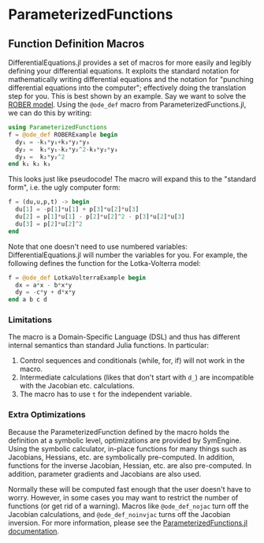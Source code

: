 # ParameterizedFunctions

## Function Definition Macros

DifferentialEquations.jl provides a set of macros for more easily and legibly
defining your differential equations. It exploits the standard notation for
mathematically writing differential equations and the notation for "punching
differential equations into the computer"; effectively doing the translation
step for you. This is best shown by an example. Say we want to solve the
[ROBER model](http://www.radford.edu/~thompson/vodef90web/problems/demosnodislin/Single/DemoRobertson/demorobertson.pdf).
Using the `@ode_def` macro from ParameterizedFunctions.jl, we can do this by writing:

```julia
using ParameterizedFunctions
f = @ode_def ROBERExample begin
  dy₁ = -k₁*y₁+k₃*y₂*y₃
  dy₂ =  k₁*y₁-k₂*y₂^2-k₃*y₂*y₃
  dy₃ =  k₂*y₂^2
end k₁ k₂ k₃
```

This looks just like pseudocode! The macro will expand this to the "standard form",
i.e. the ugly computer form:

```julia
f = (du,u,p,t) -> begin
  du[1] = -p[1]*u[1] + p[3]*u[2]*u[3]
  du[2] = p[1]*u[1] - p[2]*u[2]^2 - p[3]*u[2]*u[3]
  du[3] = p[2]*u[2]^2
end
```

Note that one doesn't need to use numbered variables: DifferentialEquations.jl
will number the variables for you. For example, the following defines the function
for the Lotka-Volterra model:

```julia
f = @ode_def LotkaVolterraExample begin
  dx = a*x - b*x*y
  dy = -c*y + d*x*y
end a b c d
```

### Limitations

The macro is a Domain-Specific Language (DSL) and thus has different internal
semantics than standard Julia functions. In particular:

1) Control sequences and conditionals (while, for, if) will not work in the macro.
2) Intermediate calculations (likes that don't start with `d_`) are incompatible
   with the Jacobian etc. calculations.
3) The macro has to use `t` for the independent variable.

### Extra Optimizations

Because the ParameterizedFunction defined by the macro holds the definition at a
symbolic level, optimizations are provided by SymEngine. Using the symbolic
calculator, in-place functions for many things such as Jacobians, Hessians, etc.
are symbolically pre-computed. In addition, functions for the inverse Jacobian,
Hessian, etc. are also pre-computed. In addition, parameter gradients and
Jacobians are also used.

Normally these will be computed fast enough that the user doesn't have to worry.
However, in some cases you may want to restrict the number of functions (or get rid
of a warning). Macros like `@ode_def_nojac` turn off the Jacobian calculations,
and `@ode_def_noinvjac` turns off the Jacobian inversion. For more information,
please see the [ParameterizedFunctions.jl documentation](https://github.com/JuliaDiffEq/ParameterizedFunctions.jl).
